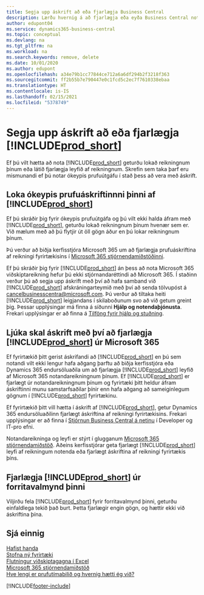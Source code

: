 ```yaml
---
title: Segja upp áskrift að eða fjarlægja Business Central
description: Lærðu hvernig á að fjarlægja eða eyða Business Central notkun ef þú ert með prufuáskrift eða greidda áskrift.
author: edupont04
ms.service: dynamics365-business-central
ms.topic: conceptual
ms.devlang: na
ms.tgt_pltfrm: na
ms.workload: na
ms.search.keywords: remove, delete
ms.date: 10/01/2020
ms.author: edupont
ms.openlocfilehash: a34e79b1cc77844ce712a6a6df294b2f3218f363
ms.sourcegitcommit: ff2b55b7e790447e0c1fcd5c2ec7f7610338ebaa
ms.translationtype: HT
ms.contentlocale: is-IS
ms.lasthandoff: 02/15/2021
ms.locfileid: "5378749"
---
```

# <a name="unsubscribe-or-remove-prod_short"></a>Segja upp áskrift að eða fjarlægja [!INCLUDE[prod_short](includes/prod_short.md)]

Ef þú vilt hætta að nota [!INCLUDE[prod_short](includes/prod_short.md)] geturðu lokað reikningnum þínum eða látið fjarlægja leyfið af reikningnum. Skrefin sem taka þarf eru mismunandi ef þú notar ókeypis prufuútgáfu í stað þess að vera með áskrift.  

## <a name="closing-your-free-trial-of-prod_short"></a>Loka ókeypis prufuáskriftinnni þinni af [!INCLUDE[prod_short](includes/prod_short.md)]

Ef þú skráðir þig fyrir ókeypis prufuútgáfa og þú vilt ekki halda áfram með [!INCLUDE[prod_short](includes/prod_short.md)], geturðu lokað reikningnum þínum hvenær sem er. Við mælum með að þú flytjir út öll gögn áður en þú lokar reikningnum þínum. 

Þú verður að biðja kerfisstjóra Microsoft 365 um að fjarlægja prufuáskriftina af reikningi fyrirtækisins í [Microsoft 365 stjórnendamiðstöðinni](https://admin.microsoft.com/).  

Ef þú skráðir þig fyrir [!INCLUDE[prod_short](includes/prod_short.md)] án þess að nota Microsoft 365 viðskiptareikning hefur þú ekki stjórnandaréttindi að Microsoft 365. Í staðinn verður þú að segja upp áskrift með því að hafa samband við [!INCLUDE[prod_short](includes/prod_short.md)] afskráningarteymið með því að senda tölvupóst á [cancelbusinesscentra@microsoft.com](mailto:cancelbusinesscentra@microsoft.com). Þú verður að tiltaka heiti [!INCLUDE[prod_short](includes/prod_short.md)] leigjandans í skilaboðunum svo að við getum greint þig. Þessar upplýsingar má finna á síðunni **Hjálp og notendaþjónusta**. Frekari upplýsingar er að finna á [Tilföng fyrir hjálp og stuðning](product-help-and-support.md).  

## <a name="unsubscribing-by-removing-prod_short-from-your-microsoft-365-experience"></a>Ljúka skal áskrift með því að fjarlægja [!INCLUDE[prod_short](includes/prod_short.md)] úr Microsoft 365

Ef fyrirtækið þitt gerist áskrifandi að [!INCLUDE[prod_short](includes/prod_short.md)] en þú sem notandi vilt ekki lengur hafa aðgang þarftu að biðja kerfisstjóra eða Dynamics 365 endursöluaðila um að fjarlægja [!INCLUDE[prod_short](includes/prod_short.md)] leyfið af Microsoft 365 notandareikningnum þínum. Ef [!INCLUDE[prod_short](includes/prod_short.md)] er fjarlægt úr notandareikningnum þínum og fyrirtæki þitt heldur áfram áskriftinni munu samstarfsaðilar þínir enn hafa aðgang að sameiginlegum gögnum í [!INCLUDE[prod_short](includes/prod_short.md)] fyrirtækinu.  

Ef fyrirtækið þitt vill hætta í áskrift af [!INCLUDE[prod_short](includes/prod_short.md)], getur Dynamics 365 endursöluaðilinn fjarlægt áskriftina af reikningi fyrirtækisins. Frekari upplýsingar er að finna í [Stjórnun Business Central á netinu](/dynamics365/business-central/dev-itpro/administration/tenant-administration) í Developer og IT-pro efni.  

Notandareikninga og leyfi er stýrt í glugganum [Microsoft 365 stjórnendamiðstöð](https://admin.microsoft.com/). Aðeins kerfisstjórar geta fjarlægt [!INCLUDE[prod_short](includes/prod_short.md)] leyfi af reikningum notenda eða fjarlægt áskriftina af reikningi fyrirtækis þíns.  

## <a name="removing-prod_short-from-your-app-launcher"></a>Fjarlægja [!INCLUDE[prod_short](includes/prod_short.md)] úr forritavalmynd þinni
Viljirðu fela [!INCLUDE[prod_short](includes/prod_short.md)] fyrir forritavalmynd þinni, geturðu einfaldlega tekið það burt. Þetta fjarlægir engin gögn, og hættir ekki við áskriftina þína.  

## <a name="see-also"></a>Sjá einnig
[Hafist handa](product-get-started.md)  
[Stofna ný fyrirtæki](about-new-company.md)  
[Flutningur viðskiptagagna í Excel](about-export-data.md)  
[Microsoft 365 stjórnendamiðstöð](https://admin.microsoft.com/)  
[Hve lengi er prufutímabilið og hvernig hætti ég við?](https://community.dynamics.com/business/b/financials/archive/2016/11/28/how-long-is-the-trial-period-and-how-do-i-cancel)  


[!INCLUDE[footer-include](includes/footer-banner.md)]